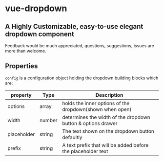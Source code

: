 # vue-dropdown
## A Highly Customizable, easy-to-use elegant dropdown component

Feedback would be much appreciated, questions, suggestions, issues are more than welcome.

## Properties
```config``` is a configuration object holding the dropdown building blocks which are:

| property | Type  | Description |
| --- | ---  | --- |
| options | array | holds the inner options of the dropdown(shown when open) |
| width | number | determines the width of the dropdown button & options drawer |
| placeholder | string | The text shown on the dropdown button defaultly |
| prefix | string | A text prefix that will be added before the placeholder text |
